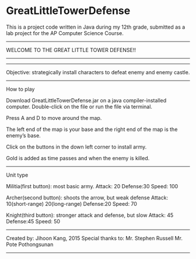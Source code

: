 # GreatLittleTowerDefense
This is a project code written in Java during my 12th grade, submitted as a lab project for the AP Computer Science Course.

************************************************************************
WELCOME TO THE GREAT LITTLE TOWER DEFENSE!!
************************************************************************
__________________________________________________
Objective: strategically install characters to defeat
enemy and enemy castle.
__________________________________________________
How to play

Download GreatLittleTowerDefense.jar on a java compiler-installed computer.
Double-click on the file or run the file via terminal.

Press A and D to move around the map.

The left end of the map is your base and
the right end of the map is the enemy’s base.

Click on the buttons in the down left corner to 
install army.

Gold is added as time passes and 
when the enemy is killed.
_________________________________________________
Unit type

Militia(first button): most basic army.
Attack:	20
Defense:30
Speed:	100

Archer(second button): shoots the arrow, but weak defense
Attack:	10(short-range)
	20(long-range)
Defense:20
Speed:	70

Knight(third button): stronger attack and defense, but slow
Attack:	45
Defense:45
Speed:	50
_________________________________________________

Created by:		Jihoon Kang, 2015
Special thanks to:	Mr. Stephen Russell
			            	Mr. Pote Pothongsunan
_________________________________________________
